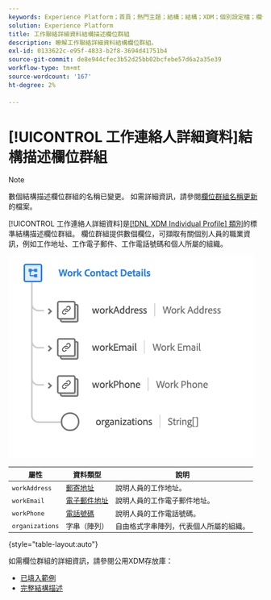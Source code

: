 ```yaml
---
keywords: Experience Platform；首頁；熱門主題；結構；結構；XDM；個別設定檔；欄位；結構；結構；結構設計；mixin；mixin；工作詳細資料；設定檔工作；
solution: Experience Platform
title: 工作聯絡詳細資料結構描述欄位群組
description: 瞭解工作聯絡詳細資料結構欄位群組。
exl-id: 0133622c-e95f-4833-b2f8-3694d41751b4
source-git-commit: de8e944cfec3b52d25bb02bcfebe57d6a2a35e39
workflow-type: tm+mt
source-wordcount: '167'
ht-degree: 2%

---
```



# [!UICONTROL 工作連絡人詳細資料]結構描述欄位群組

>[!NOTE]
>
>數個結構描述欄位群組的名稱已變更。 如需詳細資訊，請參閱[欄位群組名稱更新](../name-updates.md)的檔案。

[!UICONTROL 工作連絡人詳細資料]是[[!DNL XDM Individual Profile] 類別](../../classes/individual-profile.md)的標準結構描述欄位群組。 欄位群組提供數個欄位，可擷取有關個別人員的職業資訊，例如工作地址、工作電子郵件、工作電話號碼和個人所屬的組織。

![](../../images/field-groups/work-contact-details.png)

| 屬性 | 資料類型 | 說明 |
| --- | --- | --- |
| `workAddress` | [郵寄地址](../../data-types/postal-address.md) | 說明人員的工作地址。 |
| `workEmail` | [電子郵件地址](../../data-types/email-address.md) | 說明人員的工作電子郵件地址。 |
| `workPhone` | [電話號碼](../../data-types/phone-number.md) | 說明人員的工作電話號碼。 |
| `organizations` | 字串（陣列） | 自由格式字串陣列，代表個人所屬的組織。 |

{style="table-layout:auto"}

如需欄位群組的詳細資訊，請參閱公用XDM存放庫：

* [已填入範例](https://github.com/adobe/xdm/blob/master/components/fieldgroups/profile/profile-work-details.example.1.json)
* [完整結構描述](https://github.com/adobe/xdm/blob/master/components/fieldgroups/profile/profile-work-details.schema.json)

